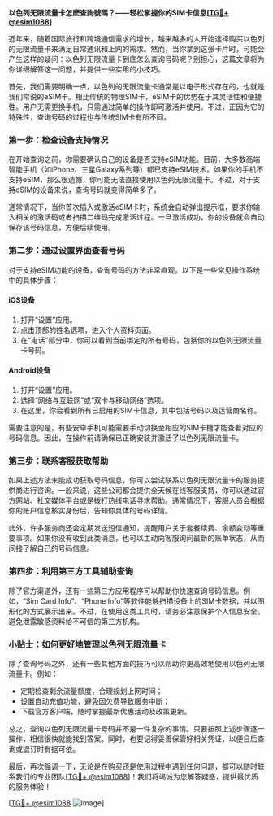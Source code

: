 **以色列无限流量卡怎麽查詢號碼？——轻松掌握你的SIM卡信息[[TG💪+ @esim1088](https://t.me/s/esim1088)]**

近年来，随着国际旅行和跨境通信需求的增长，越来越多的人开始选择购买以色列的无限流量卡来满足日常通讯和上网的需求。然而，当你拿到这张卡片时，可能会产生这样的疑问：以色列无限流量卡到底怎么查询号码呢？别担心，这篇文章将为你详细解答这一问题，并提供一些实用的小技巧。

首先，我们需要明确一点，以色列的无限流量卡通常是以电子形式存在的，也就是我们常说的eSIM卡。相比传统的物理SIM卡，eSIM卡的优势在于其灵活性和便捷性。用户无需更换手机，只需通过简单的操作即可激活并使用。不过，正因为它的特殊性，查询号码的过程也与传统SIM卡有所不同。

### **第一步：检查设备支持情况**

在开始查询之前，你需要确认自己的设备是否支持eSIM功能。目前，大多数高端智能手机（如iPhone、三星Galaxy系列等）都已支持eSIM技术。如果你的手机不支持eSIM，那么很遗憾，你可能无法直接使用以色列无限流量卡。不过，对于支持eSIM的设备来说，查询号码就变得简单多了。

通常情况下，当你首次插入或激活eSIM卡时，系统会自动弹出提示框，要求你输入相关的激活码或者扫描二维码完成激活过程。一旦激活成功，你的设备就会自动保存该号码信息，方便后续使用。

### **第二步：通过设置界面查看号码**

对于支持eSIM功能的设备，查询号码的方法非常直观。以下是一些常见操作系统中的具体步骤：

#### **iOS设备**
1. 打开“设置”应用。
2. 点击顶部的姓名选项，进入个人资料页面。
3. 在“电话”部分中，你可以看到当前绑定的所有号码，包括你的以色列无限流量卡号码。

#### **Android设备**
1. 打开“设置”应用。
2. 选择“网络与互联网”或“双卡与移动网络”选项。
3. 在这里，你会看到所有已启用的SIM卡信息，其中包括号码以及运营商名称。

需要注意的是，有些安卓手机可能需要手动切换至相应的SIM卡槽才能查看对应的号码信息。因此，在操作前请确保已正确安装并激活了以色列无限流量卡。

### **第三步：联系客服获取帮助**

如果上述方法未能成功获取号码信息，你可以尝试联系以色列无限流量卡的服务提供商进行咨询。一般来说，这些公司都会提供全天候在线客服支持，你可以通过官方网站、社交媒体平台或是拨打热线电话寻求帮助。通常情况下，客服人员会根据你的账户信息核实身份后，告知你具体的号码详情。

此外，许多服务商还会定期发送短信通知，提醒用户关于套餐续费、余额变动等重要事项。如果你没有收到此类消息，也可以主动向客服询问最新的账单状态，从而间接了解自己的号码信息。

### **第四步：利用第三方工具辅助查询**

除了官方渠道外，还有一些第三方应用程序可以帮助你快速查询号码信息。例如，“Sim Card Info”、“Phone Info”等软件能够扫描设备上的SIM卡数据，并以图形化的方式展示出来。不过，在使用这类工具时，请务必注意保护个人信息安全，避免泄露敏感资料给不可信的第三方机构。

### **小贴士：如何更好地管理以色列无限流量卡**

除了查询号码之外，还有一些其他方面的技巧可以帮助你更高效地使用以色列无限流量卡。例如：
- 定期检查剩余流量额度，合理规划上网时间；
- 设置自动充值功能，避免因欠费导致服务中断；
- 下载官方客户端，随时掌握最新优惠活动及政策更新。

总之，查询以色列无限流量卡号码并不是一件复杂的事情。只要按照上述步骤逐一操作，相信很快就能找到答案。同时，也要记得妥善保管好相关凭证，以便日后查询或退订时有据可依。

最后，再次强调一下，无论是在购买还是使用过程中遇到任何问题，都可以随时联系我们的专业团队[[TG💪+ @esim1088](https://t.me/s/esim1088)]！我们将竭诚为您解答疑惑，提供最优质的服务体验！

[[TG💪+ @esim1088](https://t.me/s/esim1088) ![Image](https://i.postimg.cc/4NQfJmqS/Snipaste-2025-05-13-00-14-12.png)]